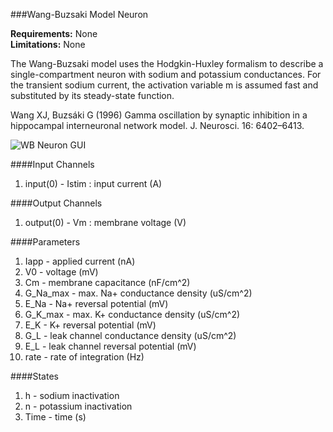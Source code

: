 ###Wang-Buzsaki Model Neuron

**Requirements:** None  
**Limitations:** None  

The Wang-Buzsaki model uses the Hodgkin-Huxley formalism to describe a single-compartment neuron with sodium and potassium conductances. For the transient sodium current, the activation variable m is assumed fast and substituted by its steady-state function.

Wang XJ, Buzsáki G (1996) Gamma oscillation by synaptic inhibition in a hippocampal interneuronal network model. J. Neurosci. 16: 6402–6413.

![WB Neuron GUI](wbneuron.png)

####Input Channels
1. input(0) - Istim : input current  (A)

####Output Channels
1. output(0) - Vm : membrane voltage (V)

####Parameters
1. Iapp - applied current (nA)
1. V0 - voltage (mV)
2. Cm - membrane capacitance (nF/cm^2)
3. G_Na_max - max. Na+ conductance density (uS/cm^2)
4. E_Na - Na+ reversal potential (mV)
5. G_K_max - max. K+ conductance density (uS/cm^2)
6. E_K - K+ reversal potential (mV)
7. G_L - leak channel conductance density (uS/cm^2)
8. E_L - leak channel reversal potential (mV)
10. rate - rate of integration (Hz)

####States
1. h - sodium inactivation
2. n - potassium inactivation
3. Time - time (s)
